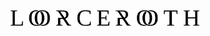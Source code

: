 <div style="text-align: center">
    <img src="lorceroth.svg" width="60%" alt="Lorceroth logo" />
</div>
